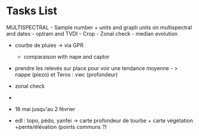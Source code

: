 # Tasks List
MULTISPECTRAL
    - Sample number + units and graph units on multispectral and dates
    - optram and TVDI
    - Crop
    - Zonal check
    - median evolution

- courbe de pluies -> via GPR 
    - comparaison with nape and captor
- prendre les relevés sur place pour voir une tendance moyenne - > nappe (piezo) et  Teros : vwc (profondeur)
- zonal check
- 
- 16 mai jusqu'au 2 février


- edl :  topo, pédo, yanfei -> carte profondeur de tourbe + carte végétation +pente/élévation (points communs ?)

